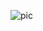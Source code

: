 ![pic](https://github.com/yousefii/EVE-NG-Sceanrios/assets/94950365/707a4f5a-d149-46fc-ae59-684b3f7a64e2)
